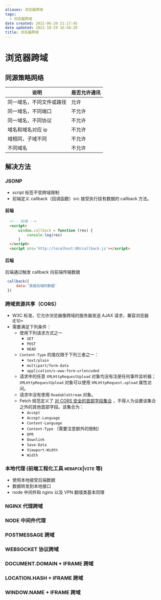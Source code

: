 ```yaml
---
aliases: 浏览器跨域
tags:
  - 浏览器跨域
date created: 2022-06-20 21:17:45
date updated: 2022-10-29 16:58:20
title: 浏览器跨域
---
```


# 浏览器跨域

## 同源策略网络

| 说明           | 是否允许通讯 |
| ------------ | ------ |
| 同一域名，不同文件或路径 | 允许     |
| 同一域名，不同端口    | 不允许    |
| 同一域名，不同协议    | 不允许    |
| 域名和域名对应 ip   | 不允许    |
| 域相同，子域不同     | 不允许    |
| 不同域名         | 不允许    |

## 解决方法

### JSONP

- script 标签不受跨域限制
- 前端定义 callback（回调函数）src 接受执行挂有数据的 callback 方法。

#### 前端

```html
  <!-- 前端 -->
  <script>
      window.callback = function (res) {
          console.log(res)
      }
  </script>
  <script src='http://localhost:80/callback.js'></script>
```

#### 后端

后端通过触发 callback 向前端传输数据

```javascript
 callback({
     data:'我是后端的数据'
 })
```

### 跨域资源共享（CORS）

- W3C 标准，它允许浏览器像跨域的服务器发送 AJAX 请求，兼容浏览器 IE10+
- 需要满足下列条件：
  - 使用下列请求方式之一
    - `GET`
    - `POST`
    - `HEAD`
  - `Content-Type` 的值仅限于下列三者之一：
    - `text/plain`
    - `multipart/form-data`
    - `application/x-www-form-urlencoded`
  - 请求中的任意 `XMLHttpRequestUpload` 对象均没有注册任何事件监听器；`XMLHttpRequestUpload` 对象可以使用 `XMLHttpRequest.upload` 属性访问。
  - 请求中没有使用 `ReadableStream` 对象。
  - Fetch 规范定义了 [对 CORS 安全的首部字段集合](https://fetch.spec.whatwg.org/[[cors-safelisted-request-header]]) ，不得人为设置该集合之外的其他首部字段。该集合为：
    - `Accept`
    - `Accept-Language`
    - `Content-Language`
    - `Content-Type` （需要注意额外的限制）
    - `DPR`
    - `Downlink`
    - `Save-Data`
    - `Viewport-Width`
    - `Width`

### 本地代理 (前端工程化工具 `WEBAPCK`|`VITE` 等)

- 使用本地接受后端数据
- 数据转发到本地接口
- node 中间件和 nginx 以及 VPN 翻墙类基本同理

### NGINX 代理跨域

### NODE 中间件代理

### POSTMESSAGE 跨域

### WEBSOCKET 协议跨域

### DOCUMENT.DOMAIN + IFRAME 跨域

### LOCATION.HASH + IFRAME 跨域

### WINDOW.NAME + IFRAME 跨域
